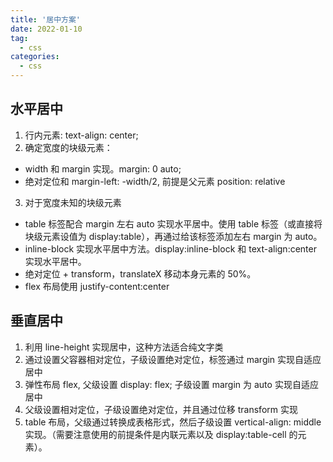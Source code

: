 ```yaml
---
title: '居中方案'
date: 2022-01-10
tag:
  - css
categories:
  - css
---
```


## 水平居中

1. 行内元素: text-align: center;
2. 确定宽度的块级元素：

- width 和 margin 实现。margin: 0 auto;
- 绝对定位和 margin-left: -width/2, 前提是父元素 position: relative

3. 对于宽度未知的块级元素

- table 标签配合 margin 左右 auto 实现水平居中。使用 table 标签（或直接将块级元素设值为 display:table），再通过给该标签添加左右 margin 为 auto。
- inline-block 实现水平居中方法。display:inline-block 和 text-align:center 实现水平居中。
- 绝对定位 + transform，translateX 移动本身元素的 50%。
- flex 布局使用 justify-content:center

## 垂直居中

1. 利用 line-height 实现居中，这种方法适合纯文字类
2. 通过设置父容器相对定位，子级设置绝对定位，标签通过 margin 实现自适应居中
3. 弹性布局 flex, 父级设置 display: flex; 子级设置 margin 为 auto 实现自适应居中
4. 父级设置相对定位，子级设置绝对定位，并且通过位移 transform 实现
5. table 布局，父级通过转换成表格形式，然后子级设置 vertical-align: middle 实现。（需要注意使用的前提条件是内联元素以及 display:table-cell 的元素）。

